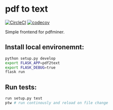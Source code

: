 # pdf to text

[![CircleCI](https://circleci.com/gh/Smotko/pdftotext.svg?style=svg)](https://circleci.com/gh/Smotko/pdftotext) [![codecov](https://codecov.io/gh/Smotko/pdftotext/branch/master/graph/badge.svg)](https://codecov.io/gh/Smotko/pdftotext)

Simple frontend for pdfminer.

## Install local environemnt:

```bash
python setup.py develop
export FLASK_APP=pdf2text
export FLASK_DEBUG=true
flask run
```

## Run tests:

```bash
run setup.py test
ptw # run continously and reload on file change
```
